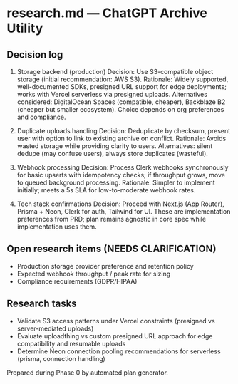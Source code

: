 # research.md — ChatGPT Archive Utility

## Decision log

1) Storage backend (production)
Decision: Use S3-compatible object storage (initial recommendation: AWS S3). 
Rationale: Widely supported, well-documented SDKs, presigned URL support for edge deployments; works with Vercel serverless via presigned uploads.
Alternatives considered: DigitalOcean Spaces (compatible, cheaper), Backblaze B2 (cheaper but smaller ecosystem). Choice depends on org preferences and compliance.

2) Duplicate uploads handling
Decision: Deduplicate by checksum, present user with option to link to existing archive on conflict.
Rationale: Avoids wasted storage while providing clarity to users.
Alternatives: silent dedupe (may confuse users), always store duplicates (wasteful).

3) Webhook processing
Decision: Process Clerk webhooks synchronously for basic upserts with idempotency checks; if throughput grows, move to queued background processing.
Rationale: Simpler to implement initially; meets a 5s SLA for low-to-moderate webhook rates.

4) Tech stack confirmations
Decision: Proceed with Next.js (App Router), Prisma + Neon, Clerk for auth, Tailwind for UI. These are implementation preferences from PRD; plan remains agnostic in core spec while implementation uses them.

## Open research items (NEEDS CLARIFICATION)
- Production storage provider preference and retention policy
- Expected webhook throughput / peak rate for sizing
- Compliance requirements (GDPR/HIPAA)

## Research tasks
- Validate S3 access patterns under Vercel constraints (presigned vs server-mediated uploads)
- Evaluate uploadthing vs custom presigned URL approach for edge compatibility and resumable uploads
- Determine Neon connection pooling recommendations for serverless (prisma, connection handling)


Prepared during Phase 0 by automated plan generator.
